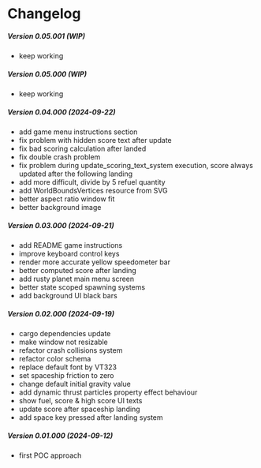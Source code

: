 Changelog
=========

##### Version 0.05.001 (WIP)

* keep working

##### Version 0.05.000 (WIP)

* keep working

##### Version 0.04.000 (2024-09-22)

* add game menu instructions section
* fix problem with hidden score text after update
* fix bad scoring calculation after landed
* fix double crash problem
* fix problem during update_scoring_text_system execution, score always updated after the following landing
* add more difficult, divide by 5 refuel quantity
* add WorldBoundsVertices resource from SVG
* better aspect ratio window fit
* better background image

##### Version 0.03.000 (2024-09-21)

* add README game instructions
* improve keyboard control keys
* render more accurate yellow speedometer bar
* better computed score after landing
* add rusty planet main menu screen
* better state scoped spawning systems
* add background UI black bars

##### Version 0.02.000 (2024-09-19)

* cargo dependencies update
* make window not resizable
* refactor crash collisions system
* refactor color schema
* replace default font by VT323
* set spaceship friction to zero
* change default initial gravity value
* add dynamic thrust particles property effect behaviour
* show fuel, score & high score UI texts
* update score after spaceship landing
* add space key pressed after landing system

##### Version 0.01.000 (2024-09-12)

* first POC approach
